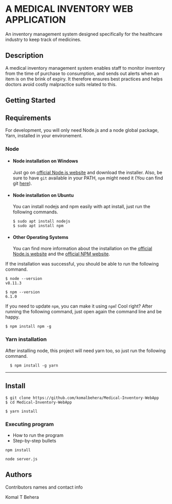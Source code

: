 # A MEDICAL INVENTORY WEB APPLICATION 


An inventory management system designed specifically for the healthcare industry to keep track of medicines.

## Description


A medical inventory management system enables staff to monitor inventory from the time of purchase to consumption, and sends out alerts when an item is on the brink of expiry. It therefore ensures best practices and helps doctors avoid costly malpractice suits related to this.

## Getting Started

## Requirements

For development, you will only need Node.js and a node global package, Yarn, installed in your environement.

### Node
- #### Node installation on Windows

  Just go on [official Node.js website](https://nodejs.org/) and download the installer.
Also, be sure to have `git` available in your PATH, `npm` might need it (You can find git [here](https://git-scm.com/)).

- #### Node installation on Ubuntu

  You can install nodejs and npm easily with apt install, just run the following commands.

      $ sudo apt install nodejs
      $ sudo apt install npm

- #### Other Operating Systems
  You can find more information about the installation on the [official Node.js website](https://nodejs.org/) and the [official NPM website](https://npmjs.org/).

If the installation was successful, you should be able to run the following command.

    $ node --version
    v8.11.3

    $ npm --version
    6.1.0

If you need to update `npm`, you can make it using `npm`! Cool right? After running the following command, just open again the command line and be happy.

    $ npm install npm -g

###
### Yarn installation
  After installing node, this project will need yarn too, so just run the following command.

      $ npm install -g yarn

---

## Install

    $ git clone https://github.com/komalbehera/Medical-Inventory-WebApp
    $ cd Medical-Inventory-WebApp
    
    $ yarn install

### Executing program

* How to run the program
* Step-by-step bullets
```
npm install
```

```
node server.js
```

## Authors

Contributors names and contact info

Komal T Behera





